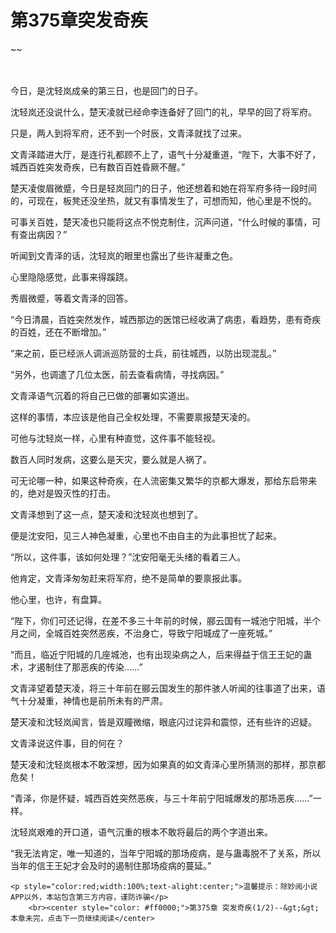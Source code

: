 # 第375章突发奇疾
~~
    	    <p name="pagetop" href="javascript:void(0);" onclick="return false" style="line-height: 35px;padding: 10px;color: #333;"> </p><p>今日，是沈轻岚成亲的第三日，也是回门的日子。</p><p>沈轻岚还没说什么，楚天凌就已经命李连备好了回门的礼，早早的回了将军府。</p><p>只是，两人到将军府，还不到一个时辰，文青泽就找了过来。</p><p>文青泽踏进大厅，是连行礼都顾不上了，语气十分凝重道，“陛下，大事不好了，城西百姓突发奇疾，已有数百百姓昏厥不醒。”</p><p>楚天凌俊眉微蹙，今日是轻岚回门的日子，他还想着和她在将军府多待一段时间的，可现在，板凳还没坐热，就又有事情发生了，可想而知，他心里是不悦的。</p><p>可事关百姓，楚天凌也只能将这点不悦克制住，沉声问道，“什么时候的事情，可有查出病因？”</p><p>听闻到文青泽的话，沈轻岚的眼里也露出了些许凝重之色。</p><p>心里隐隐感觉，此事来得蹊跷。</p><p>秀眉微蹙，等着文青泽的回答。</p><p>“今日清晨，百姓突然发作，城西那边的医馆已经收满了病患，看趋势，患有奇疾的百姓，还在不断增加。”</p><p>“来之前，臣已经派人调派巡防营的士兵，前往城西，以防出现混乱。”</p><p>“另外，也调遣了几位太医，前去查看病情，寻找病因。”</p><p>文青泽语气沉着的将自己已做的部署如实道出。</p><p>这样的事情，本应该是他自己全权处理，不需要禀报楚天凌的。</p><p>可他与沈轻岚一样，心里有种直觉，这件事不能轻视。</p><p>数百人同时发病，这要么是天灾，要么就是人祸了。</p><p>可无论哪一种，如果这种奇疾，在人流密集又繁华的京都大爆发，那给东启带来的，绝对是毁灭性的打击。</p><p>文青泽想到了这一点，楚天凌和沈轻岚也想到了。</p><p>便是沈安阳，见三人神色凝重，心里也不由自主的为此事担忧了起来。</p><p>“所以，这件事，该如何处理？”沈安阳毫无头绪的看着三人。</p><p>他肯定，文青泽匆匆赶来将军府，绝不是简单的要禀报此事。</p><p>他心里，也许，有盘算。</p><p>“陛下，你们可还记得，在差不多三十年前的时候，郦云国有一城池宁阳城，半个月之间，全城百姓突然恶疾，不治身亡，导致宁阳城成了一座死城。”</p><p>“而且，临近宁阳城的几座城池，也有出现染病之人，后来得益于信王王妃的蛊术，才遏制住了那恶疾的传染……”</p><p>文青泽望着楚天凌，将三十年前在郦云国发生的那件骇人听闻的往事道了出来，语气十分凝重，神情也是前所未有的严肃。</p><p>楚天凌和沈轻岚闻言，皆是双瞳微缩，眼底闪过诧异和震惊，还有些许的迟疑。</p><p>文青泽说这件事，目的何在？</p><p>楚天凌和沈轻岚根本不敢深想，因为如果真的如文青泽心里所猜测的那样，那京都危矣！</p><p>“青泽，你是怀疑，城西百姓突然恶疾，与三十年前宁阳城爆发的那场恶疾……”一样。</p><p>沈轻岚艰难的开口道，语气沉重的根本不敢将最后的两个字道出来。</p><p>“我无法肯定，唯一知道的，当年宁阳城的那场疫病，是与蛊毒脱不了关系，所以当年的信王王妃才会及时的遏制住那场疫病的蔓延。”</p>
    	
   	<p style="color:red;width:100%;text-alight:center;">温馨提示：除妙阅小说APP以外，本站包含第三方内容，谨防诈骗</p>
    	<br><center style="color: #ff0000;">第375章 突发奇疾(1/2)--&gt;&gt;本章未完，点击下一页继续阅读</center>
    	